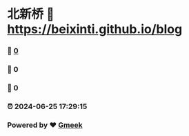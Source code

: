 # 北新桥 :link: https://beixinti.github.io/blog 
### :page_facing_up: [0](https://beixinti.github.io/blog/tag.html) 
### :speech_balloon: 0 
### :hibiscus: 0 
### :alarm_clock: 2024-06-25 17:29:15 
### Powered by :heart: [Gmeek](https://github.com/Meekdai/Gmeek)
